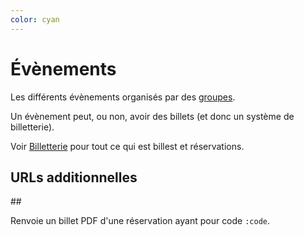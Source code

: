 ```yaml
---
color: cyan
---
```

# Évènements

Les différents évènements organisés par des [groupes](../groups).

Un évènement peut, ou non, avoir des billets (et donc un système de billetterie).

Voir [Billetterie](../ticketing) pour tout ce qui est billest et réservations.

## URLs additionnelles

<article>
##

Renvoie un billet PDF d'une réservation ayant pour code `:code`.

</article>
